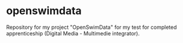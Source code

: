 openswimdata
============

Repository for my project "OpenSwimData" for my test for completed apprenticeship (Digital Media - Multimedie integrator).
